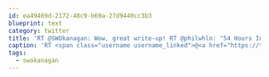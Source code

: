 ```yaml
---
id: ea49469d-2172-48c9-b69a-27d9440cc3b3
blueprint: text
category: twitter
title: 'RT @SWOkanagan: Wow, great write-up! RT @philwhln: "54 Hours In The Okanagan Building A Startup" bigfastblog.com/54-hours-in-th… via #swokanagan #  ...'
caption: 'RT <span class="username username_linked">@<a href="https://twitter.com/SWOkanagan" title="OK Startup Weekend">SWOkanagan</a></span>: Wow, great write-up! RT <span class="username username_linked">@<a href="https://twitter.com/philwhln" title="Phil Whelan 👾🇨🇦🏴󠁧󠁢󠁥󠁮󠁧󠁿🦕🚀👽">philwhln</a></span>: "54 Hours In The Okanagan Building A Startup" <a href="http://www.bigfastblog.com/54-hours-in-the-okanagan-building-a-startup" title="http://www.bigfastblog.com/54-hours-in-the-okanagan-building-a-startup" class="link link_untco">bigfastblog.com/54-hours-in-th…</a> via <span class="hashtag hashtag_local">#<a href="http://tweettemp.darylchymko.ca/?tag=swokanagan">swokanagan</a> #  ...'
tags:
  - swokanagan
---
```

